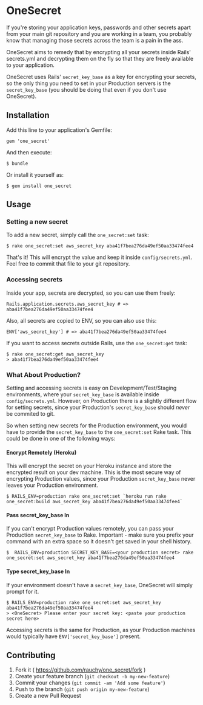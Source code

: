 # OneSecret

If you're storing your application keys, passwords and other secrets apart
from your main git repository and you are working in a team, you
probably know that managing those secrets across the team is a pain in
the ass.

OneSecret aims to remedy that by encrypting all your secrets
inside Rails' secrets.yml and decrypting them on the fly so that they are freely
available to your application.

OneSecret uses Rails' `secret_key_base` as a key for encrypting your
secrets, so the only thing you need to set in your Production servers is the `secret_key_base` (you should be doing that even if you don't use OneSecret).

## Installation

Add this line to your application's Gemfile:

    gem 'one_secret'

And then execute:

    $ bundle

Or install it yourself as:

    $ gem install one_secret

## Usage

### Setting a new secret

To add a new secret, simply call the `one_secret:set` task:

    $ rake one_secret:set aws_secret_key aba41f7bea276da49ef50aa33474fee4

That's it! This will encrypt the value and keep it inside
`config/secrets.yml`. Feel free to commit that file to your git
repository.

### Accessing secrets

Inside your app, secrets are decrypted, so you can use them freely:

    Rails.application.secrets.aws_secret_key # => aba41f7bea276da49ef50aa33474fee4

Also, all secrets are copied to ENV, so you can also use this:

    ENV['aws_secret_key'] # => aba41f7bea276da49ef50aa33474fee4

If you want to access secrets outside Rails, use the `one_secret:get`
task:

    $ rake one_secret:get aws_secret_key
    > aba41f7bea276da49ef50aa33474fee4
    
### What About Production?

Setting and accessing secrets is easy on Development/Test/Staging environments, where your `secret_key_base` is available inside `config/secrets.yml`. However, on Production there is a slightly different flow for setting secrets, since your Production's `secret_key_base` should *never* be commited to git.

So when setting new secrets for the Production environment, you would have to provide the `secret_key_base` to the `one_secret:set` Rake task. This could be done in one of the following ways:

#### Encrypt Remotely (Heroku)

This will encrypt the secret on your Heroku instance and store the encrypted result on your dev machine.
This is the most secure way of encrypting Production values, since your Production `secret_key_base` never leaves your Production environment.
  
    $ RAILS_ENV=production rake one_secret:set `heroku run rake one_secret:build aws_secret_key aba41f7bea276da49ef50aa33474fee4`

#### Pass secret_key_base In

If you can't encrypt Production values remotely, you can pass your Production `secret_key_base` to Rake.
Important - make sure you prefix your command with an extra space so it doesn't get saved in your shell history.

    $  RAILS_ENV=production SECRET_KEY_BASE=<your production secret> rake one_secret:set aws_secret_key aba41f7bea276da49ef50aa33474fee4

#### Type secret_key_base In

If your environment doesn't have a `secret_key_base`, OneSecret will simply prompt for it.

    $ RAILS_ENV=production rake one_secret:set aws_secret_key aba41f7bea276da49ef50aa33474fee4
    > <OneSecret> Please enter your secret key: <paste your production secret here>

Accessing secrets is the same for Production, as your Production machines would typically have `ENV['secret_key_base']` present.

## Contributing

1. Fork it ( https://github.com/rauchy/one_secret/fork )
2. Create your feature branch (`git checkout -b my-new-feature`)
3. Commit your changes (`git commit -am 'Add some feature'`)
4. Push to the branch (`git push origin my-new-feature`)
5. Create a new Pull Request
